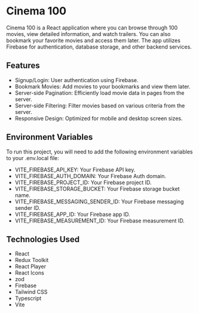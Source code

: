 # Cinema 100

Cinema 100 is a React application where you can browse through 100 movies, view detailed information, and watch trailers. You can also bookmark your favorite movies and access them later. The app utilizes Firebase for authentication, database storage, and other backend services.

## Features

- Signup/Login: User authentication using Firebase.
- Bookmark Movies: Add movies to your bookmarks and view them later.
- Server-side Pagination: Efficiently load movie data in pages from the server.
- Server-side Filtering: Filter movies based on various criteria from the server.
- Responsive Design: Optimized for mobile and desktop screen sizes.

## Environment Variables
To run this project, you will need to add the following environment variables to your .env.local file:

- VITE_FIREBASE_API_KEY: Your Firebase API key.
- VITE_FIREBASE_AUTH_DOMAIN: Your Firebase Auth domain.
- VITE_FIREBASE_PROJECT_ID: Your Firebase project ID.
- VITE_FIREBASE_STORAGE_BUCKET: Your Firebase storage bucket name.
- VITE_FIREBASE_MESSAGING_SENDER_ID: Your Firebase messaging sender ID.
- VITE_FIREBASE_APP_ID: Your Firebase app ID.
- VITE_FIREBASE_MEASUREMENT_ID: Your Firebase measurement ID.

## Technologies Used

- React 
- Redux Toolkit
- React Player
- React Icons
- zod
- Firebase
- Tailwind CSS
- Typescript
- Vite
